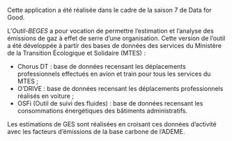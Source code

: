 Cette application a été réalisée dans le cadre de la saison 7 de Data for Good.

L’*Outil-BEGES* a pour vocation de permettre l’estimation et l’analyse des émissions de gaz à effet de serre d’une organisation.
Cette version de l’outil a été développée à partir des bases de données des services du Ministère de la Transition Écologique et Solidaire (MTES) :
- Chorus DT : base de données recensant les déplacements professionnels effectués en avion et train pour tous les services du MTES ;
- O’DRIVE : base de données recensant les déplacements professionnels réalisés en voiture ;
- OSFi (Outil de suivi des fluides) : base de données recensant les consommations énergétiques des bâtiments administratifs.

Les estimations de GES sont réalisées en croisant ces données d’activité avec les facteurs d’émissions de la base carbone de l’ADEME.